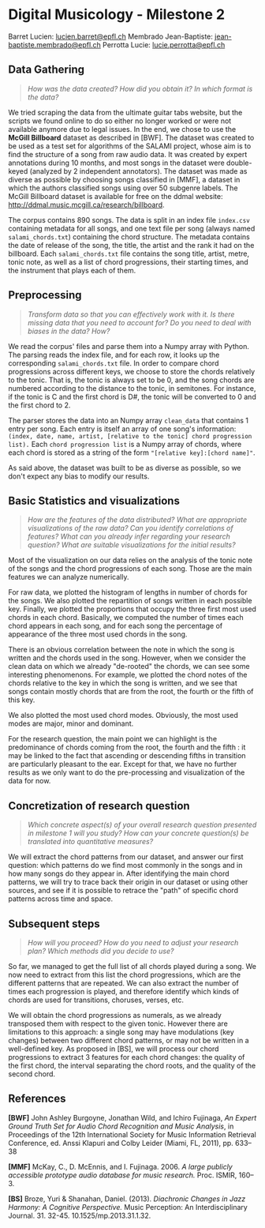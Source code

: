 # Digital Musicology - Milestone 2

Barret Lucien: lucien.barret@epfl.ch
Membrado Jean-Baptiste: jean-baptiste.membrado@epfl.ch
Perrotta Lucie: lucie.perrotta@epfl.ch

## Data Gathering
> *How was the data created?
> How did you obtain it?
> In which format is the data?*

We tried scraping the data from the ultimate guitar tabs website, but the scripts we found online to do so either no longer worked or were not available anymore due to legal issues. In the end, we chose to use the **McGill Billboard** dataset as described in [BWF]. The dataset was created to be used as a test set for algorithms of the SALAMI project, whose aim is to find the structure of a song from raw audio data. It was created by expert annotations during 10 months, and most songs in the dataset were double-keyed (analyzed by 2 independent annotators). The dataset was made as diverse as possible by choosing songs classified in [MMF], a dataset in which the authors classified songs using over 50 subgenre labels.
The McGill Billboard dataset is available for free on the ddmal website: http://ddmal.music.mcgill.ca/research/billboard.

The corpus contains 890 songs. The data is split in an index file `index.csv` containing metadata for all songs, and one text file per song (always named `salami_chords.txt`) containing the chord structure. The metadata contains the date of release of the song, the title, the artist and the rank it had on the billboard. Each `salami_chords.txt` file contains the song title, artist, metre, tonic note, as well as a list of chord progressions, their starting times, and the instrument that plays each of them.


## Preprocessing
> *Transform data so that you can effectively work with it.
> Is there missing data that you need to account for?
> Do you need to deal with biases in the data? How?*

We read the corpus' files and parse them into a Numpy array with Python. The parsing reads the index file, and for each row, it looks up the corresponding `salami_chords.txt` file. In order to compare chord progressions across different keys, we choose to store the chords relatively to the tonic. That is, the tonic is always set to be 0, and the song chords are numbered according to the distance to the tonic, in semitones. For instance, if the tonic is C and the first chord is D#, the tonic will be converted to 0 and the first chord to 2.

The parser stores the data into an Numpy array `clean_data` that contains 1 entry per song. Each entry is itself an array of one song's information: `(index, date, name, artist, [relative to the tonic] chord progression list).` Each `chord progression list` is a Numpy array of chords, where each chord is stored as a string of the form `"[relative key]:[chord name]"`.

As said above, the dataset was built to be as diverse as possible, so we don't expect any bias to modify our results.

## Basic Statistics and visualizations
> *How are the features of the data distributed?
> What are appropriate visualizations of the raw data?
> Can you identify correlations of features?
> What can you already infer regarding your research question?
> What are suitable visualizations for the initial results?*
 
Most of the visualization on our data relies on the analysis of the tonic note of the songs and the chord progressions of each song. Those are the main features we can analyze numerically.

For raw data, we plotted the histogram of lengths in number of chords for the songs. We also plotted the repartition of songs written in each possible key. Finally, we plotted the proportions that occupy the three first most used chords in each chord. Basically, we computed the number of times each chord appears in each song, and for each song the percentage of appearance of the three most used chords in the song.

There is an obvious correlation between the note in which the song is written and the chords used in the song. However, when we consider the clean data on which we already "de-rooted" the chords, we can see some interesting phenomenons.
For example, we plotted the chord notes of the chords relative to the key in which the song is written, and we see that songs contain mostly chords that are from the root, the fourth or the fifth of this key.

We also plotted the most used chord modes. Obviously, the most used modes are major, minor and dominant.

For the research question, the main point we can highlight is the predominance of chords coming from the root, the fourth and the fifth : it may be linked to the fact that ascending or descending fifths in transition are particularly pleasant to the ear.
Except for that, we have no further results as we only want to do the pre-processing and visualization of the data for now.


## Concretization of research question
> *Which concrete aspect(s) of your overall research question presented in milestone 1 will you study?
> How can your concrete question(s) be translated into quantitative measures?*

We will extract the chord patterns from our dataset, and answer our first question: which patterns do we find most commonly in the songs and in how many songs do they appear in.
After identifying the main chord patterns, we will try to trace back their origin in our dataset or using other sources, and see if it is possible to retrace the "path" of specific chord patterns across time and space.


## Subsequent steps
> *How will you proceed?
> How do you need to adjust your research plan?
> Which methods did you decide to use?*

So far, we managed to get the full list of all chords played during a song. 
We now need to extract from this list the chord progressions, which are the different patterns that are repeated. We can also extract the number of times each progression is played, and therefore identify which kinds of chords are used for transitions, choruses, verses, etc. 

We will obtain the chord progressions as numerals, as we already transposed them with respect to the given tonic. However there are limitations to this approach: a single song may have modulations (key changes) between two different chord patterns, or may not be written in a well-defined key. As proposed in [BS], we will process our chord progressions to extract 3 features for each chord changes: the quality of the first chord, the interval separating the chord roots, and the quality of the second chord.

## References
**[BWF]** John Ashley Burgoyne, Jonathan Wild, and Ichiro Fujinaga, *An Expert Ground Truth Set for Audio Chord Recognition and Music Analysis*, in Proceedings of the 12th International Society for Music Information Retrieval Conference, ed. Anssi Klapuri and Colby Leider (Miami, FL, 2011), pp. 633–38

**[MMF]** McKay, C., D. McEnnis, and I. Fujinaga. 2006. *A large publicly accessible prototype audio database for music research.* Proc. ISMIR, 160–3.

**[BS]** Broze, Yuri & Shanahan, Daniel. (2013). *Diachronic Changes in Jazz Harmony: A Cognitive Perspective.* Music Perception: An Interdisciplinary Journal. 31. 32-45. 10.1525/mp.2013.31.1.32. 